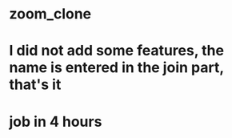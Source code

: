 # zoom_clone

# I did not add some features, the name is entered in the join part, that's it

# job in 4 hours
